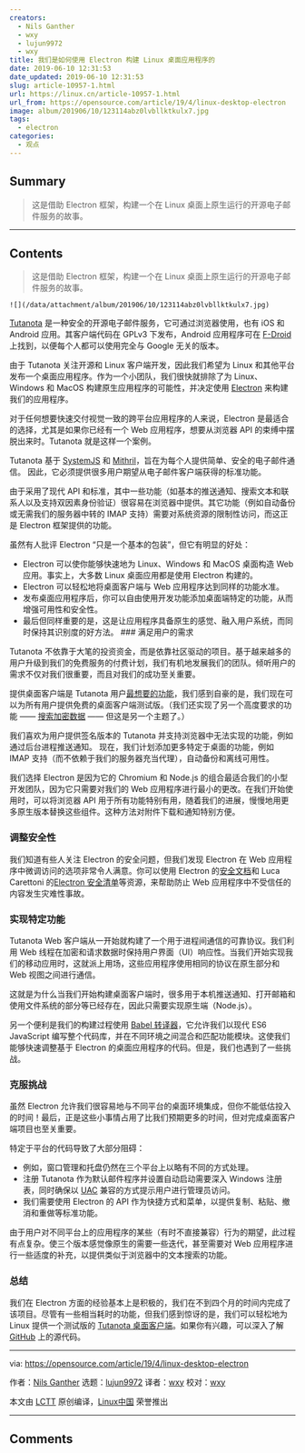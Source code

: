 ```yaml
---
creators:
  - Nils Ganther
  - wxy
  - lujun9972
  - wxy
title: 我们是如何使用 Electron 构建 Linux 桌面应用程序的
date: 2019-06-10 12:31:53
date_updated: 2019-06-10 12:31:53
slug: article-10957-1.html
url: https://linux.cn/article-10957-1.html
url_from: https://opensource.com/article/19/4/linux-desktop-electron
image: album/201906/10/123114abz0lvbllktkulx7.jpg
tags:
  - electron
categories:
  - 观点
---
```


## Summary

> 这是借助 Electron 框架，构建一个在 Linux 桌面上原生运行的开源电子邮件服务的故事。

***

<!-- more -->

## Contents

> 
> 这是借助 Electron 框架，构建一个在 Linux 桌面上原生运行的开源电子邮件服务的故事。
> 
> 
> 

`![](/data/attachment/album/201906/10/123114abz0lvbllktkulx7.jpg)`

[Tutanota](https://tutanota.com/) 是一种安全的开源电子邮件服务，它可通过浏览器使用，也有 iOS 和 Android 应用。其客户端代码在 GPLv3 下发布，Android 应用程序可在 [F-Droid](https://f-droid.org/en/packages/de.tutao.tutanota/) 上找到，以便每个人都可以使用完全与 Google 无关的版本。

由于 Tutanota 关注开源和 Linux 客户端开发，因此我们希望为 Linux 和其他平台发布一个桌面应用程序。作为一个小团队，我们很快就排除了为 Linux、Windows 和 MacOS 构建原生应用程序的可能性，并决定使用 [Electron](https://electronjs.org/) 来构建我们的应用程序。

对于任何想要快速交付视觉一致的跨平台应用程序的人来说，Electron 是最适合的选择，尤其是如果你已经有一个 Web 应用程序，想要从浏览器 API 的束缚中摆脱出来时。Tutanota 就是这样一个案例。

Tutanota 基于 [SystemJS](https://github.com/systemjs/systemjs) 和 [Mithril](https://mithril.js.org/)，旨在为每个人提供简单、安全的电子邮件通信。 因此，它必须提供很多用户期望从电子邮件客户端获得的标准功能。

由于采用了现代 API 和标准，其中一些功能（如基本的推送通知、搜索文本和联系人以及支持双因素身份验证）很容易在浏览器中提供。其它功能（例如自动备份或无需我们的服务器中转的 IMAP 支持）需要对系统资源的限制性访问，而这正是 Electron 框架提供的功能。

虽然有人批评 Electron “只是一个基本的包装”，但它有明显的好处：

* Electron 可以使你能够快速地为 Linux、Windows 和 MacOS 桌面构造 Web 应用。事实上，大多数 Linux 桌面应用都是使用 Electron 构建的。
* Electron 可以轻松地将桌面客户端与 Web 应用程序达到同样的功能水准。
* 发布桌面应用程序后，你可以自由使用开发功能添加桌面端特定的功能，从而增强可用性和安全性。
* 最后但同样重要的是，这是让应用程序具备原生的感觉、融入用户系统，而同时保持其识别度的好方法。 ### 满足用户的需求

Tutanota 不依靠于大笔的投资资金，而是依靠社区驱动的项目。基于越来越多的用户升级到我们的免费服务的付费计划，我们有机地发展我们的团队。倾听用户的需求不仅对我们很重要，而且对我们的成功至关重要。

提供桌面客户端是 Tutanota 用户[最想要的功能](https://tutanota.uservoice.com/forums/237921-general/filters/top?status_id=1177482)，我们感到自豪的是，我们现在可以为所有用户提供免费的桌面客户端测试版。（我们还实现了另一个高度要求的功能 —— [搜索加密数据](https://tutanota.com/blog/posts/first-search-encrypted-data/) —— 但这是另一个主题了。）

我们喜欢为用户提供签名版本的 Tutanota 并支持浏览器中无法实现的功能，例如通过后台进程推送通知。 现在，我们计划添加更多特定于桌面的功能，例如 IMAP 支持（而不依赖于我们的服务器充当代理），自动备份和离线可用性。

我们选择 Electron 是因为它的 Chromium 和 Node.js 的组合最适合我们的小型开发团队，因为它只需要对我们的 Web 应用程序进行最小的更改。在我们开始使用时，可以将浏览器 API 用于所有功能特别有用，随着我们的进展，慢慢地用更多原生版本替换这些组件。这种方法对附件下载和通知特别方便。

### 调整安全性

我们知道有些人关注 Electron 的安全问题，但我们发现 Electron 在 Web 应用程序中微调访问的选项非常令人满意。你可以使用 Electron 的[安全文档](https://electronjs.org/docs/tutorial/security)和 Luca Carettoni 的[Electron 安全清单](https://www.blackhat.com/docs/us-17/thursday/us-17-Carettoni-Electronegativity-A-Study-Of-Electron-Security-wp.pdf)等资源，来帮助防止 Web 应用程序中不受信任的内容发生灾难性事故。

### 实现特定功能

Tutanota Web 客户端从一开始就构建了一个用于进程间通信的可靠协议。我们利用 Web 线程在加密和请求数据时保持用户界面（UI）响应性。当我们开始实现我们的移动应用时，这就派上用场，这些应用程序使用相同的协议在原生部分和 Web 视图之间进行通信。

这就是为什么当我们开始构建桌面客户端时，很多用于本机推送通知、打开邮箱和使用文件系统的部分等已经存在，因此只需要实现原生端（Node.js）。

另一个便利是我们的构建过程使用 [Babel 转译器](https://babeljs.io/)，它允许我们以现代 ES6 JavaScript 编写整个代码库，并在不同环境之间混合和匹配功能模块。这使我们能够快速调整基于 Electron 的桌面应用程序的代码。但是，我们也遇到了一些挑战。

### 克服挑战

虽然 Electron 允许我们很容易地与不同平台的桌面环境集成，但你不能低估投入的时间！最后，正是这些小事情占用了比我们预期更多的时间，但对完成桌面客户端项目也至关重要。

特定于平台的代码导致了大部分阻碍：

* 例如，窗口管理和托盘仍然在三个平台上以略有不同的方式处理。
* 注册 Tutanota 作为默认邮件程序并设置自动启动需要深入 Windows 注册表，同时确保以 [UAC](https://en.wikipedia.org/wiki/User_Account_Control) 兼容的方式提示用户进行管理员访问。
* 我们需要使用 Electron 的 API 作为快捷方式和菜单，以提供复制、粘贴、撤消和重做等标准功能。

由于用户对不同平台上的应用程序的某些（有时不直接兼容）行为的期望，此过程有点复杂。使三个版本感觉像原生的需要一些迭代，甚至需要对 Web 应用程序进行一些适度的补充，以提供类似于浏览器中的文本搜索的功能。

### 总结

我们在 Electron 方面的经验基本上是积极的，我们在不到四个月的时间内完成了该项目。尽管有一些相当耗时的功能，但我们感到惊讶的是，我们可以轻松地为 Linux 提供一个测试版的 [Tutanota 桌面客户端](https://tutanota.com/blog/posts/desktop-clients/)。如果你有兴趣，可以深入了解 [GitHub](https://www.github.com/tutao/tutanota) 上的源代码。

---

via: <https://opensource.com/article/19/4/linux-desktop-electron>

作者：[Nils Ganther](https://opensource.com/users/nils-ganther) 选题：[lujun9972](https://github.com/lujun9972) 译者：[wxy](https://github.com/wxy) 校对：[wxy](https://github.com/wxy)

本文由 [LCTT](https://github.com/LCTT/TranslateProject) 原创编译，[Linux中国](https://linux.cn/) 荣誉推出

***

## Comments

